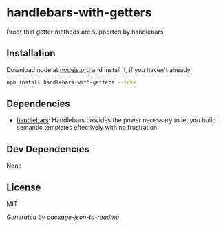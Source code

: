 # handlebars-with-getters 

Proof that getter methods are supported by handlebars!

## Installation

Download node at [nodejs.org](http://nodejs.org) and install it, if you haven't already.

```sh
npm install handlebars-with-getters --save
```



## Dependencies

- [handlebars](https://github.com/wycats/handlebars.js): Handlebars provides the power necessary to let you build semantic templates effectively with no frustration

## Dev Dependencies


None

## License

MIT

_Generated by [package-json-to-readme](https://github.com/zeke/package-json-to-readme)_
